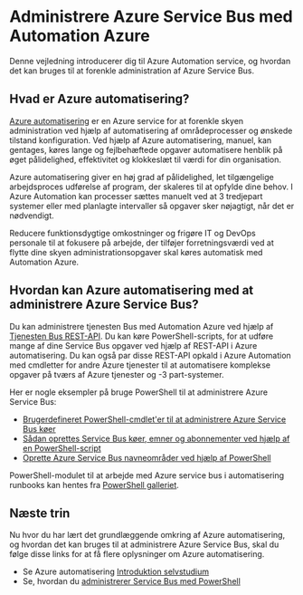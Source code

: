 <properties
    pageTitle="Administrere Azure Service Bus ved hjælp af Azure automatisering | Microsoft Azure"
    description="Lær at bruge Azure Automation service til at administrere Azure Service Bus."
    services="service-bus, automation"
    documentationCenter=""
    authors="mgoedtel"
    manager="jwhit"
    editor=""/>

<tags
    ms.service="service-bus"
    ms.workload="na"
    ms.tgt_pltfrm="na"
    ms.devlang="na"
    ms.topic="article"
    ms.date="07/29/2016"
    ms.author="magoedte;csand"/>

# <a name="managing-azure-service-bus-using-azure-automation"></a>Administrere Azure Service Bus med Automation Azure

Denne vejledning introducerer dig til Azure Automation service, og hvordan det kan bruges til at forenkle administration af Azure Service Bus.

## <a name="what-is-azure-automation"></a>Hvad er Azure automatisering?

[Azure automatisering](../automation/automation-intro.md) er en Azure service for at forenkle skyen administration ved hjælp af automatisering af områdeprocesser og ønskede tilstand konfiguration. Ved hjælp af Azure automatisering, manuel, kan gentages, køres lange og fejlbehæftede opgaver automatisere henblik på øget pålidelighed, effektivitet og klokkeslæt til værdi for din organisation.

Azure automatisering giver en høj grad af pålidelighed, let tilgængelige arbejdsproces udførelse af program, der skaleres til at opfylde dine behov. I Azure Automation kan processer sættes manuelt ved at 3 tredjepart systemer eller med planlagte intervaller så opgaver sker nøjagtigt, når det er nødvendigt.

Reducere funktionsdygtige omkostninger og frigøre IT og DevOps personale til at fokusere på arbejde, der tilføjer forretningsværdi ved at flytte dine skyen administrationsopgaver skal køres automatisk med Automation Azure.

## <a name="how-can-azure-automation-help-manage-azure-service-bus"></a>Hvordan kan Azure automatisering med at administrere Azure Service Bus?

Du kan administrere tjenesten Bus med Automation Azure ved hjælp af [Tjenesten Bus REST-API](https://msdn.microsoft.com/library/azure/mt639375.aspx). Du kan køre PowerShell-scripts, for at udføre mange af dine Service Bus opgaver ved hjælp af REST-API i Azure automatisering. Du kan også par disse REST-API opkald i Azure Automation med cmdletter for andre Azure tjenester til at automatisere komplekse opgaver på tværs af Azure tjenester og -3 part-systemer.

Her er nogle eksempler på bruge PowerShell til at administrere Azure Service Bus:

* [Brugerdefineret PowerShell-cmdlet'er til at administrere Azure Service Bus køer](https://blogs.technet.microsoft.com/uktechnet/2014/12/04/sample-of-custom-powershell-cmdlets-to-manage-azure-servicebus-queues)
* [Sådan oprettes Service Bus køer, emner og abonnementer ved hjælp af en PowerShell-script](http://blogs.msdn.com/b/paolos/archive/2014/12/02/how-to-create-a-service-bus-queues-topics-and-subscriptions-using-a-powershell-script.aspx)
* [Oprette Azure Service Bus navneområder ved hjælp af PowerShell](http://buildazure.com/2015/09/24/create-azure-service-bus-namespaces-using-powershell-and-x-plat-cli/)

PowerShell-modulet til at arbejde med Azure service bus i automatisering runbooks kan hentes fra [PowerShell galleriet](https://www.powershellgallery.com/packages/AzureServiceBusCreation/1.0).


## <a name="next-steps"></a>Næste trin

Nu hvor du har lært det grundlæggende omkring af Azure automatisering, og hvordan det kan bruges til at administrere Azure Service Bus, skal du følge disse links for at få flere oplysninger om Azure automatisering.

* Se Azure automatisering [Introduktion selvstudium](../automation/automation-first-runbook-graphical.md)
* Se, hvordan du [administrerer Service Bus med PowerShell](service-bus-powershell-how-to-provision.md)
